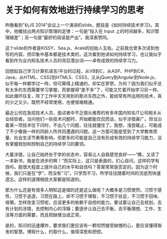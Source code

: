 # 关于如何有效地进行持续学习的思考

昨晚看到"杭JS 2014”会议上一个演讲的slide，题目是《如何持续技术学习》。其中，他概括出两点知识管理的定律：一句是“投入在 Input 上的时间越多，知识管理越差”；另一句是“最好的阅读是产出”。我深表赞同。

这个slide的作者是KISSY、Sea.js、Arale的创始人玉伯。之前我也曾多次读到他写的内容，但印象中基本都是技术类的，这次看到他讲如何持续学习，也让我似乎看到作为业内知名技术人员的背后潜台词——卓有成效的持续学习力。

回想起自己学习计算机语言/平台的过程，从VB到C，从ASP、PHP到C#、Java，从HTML、CSS2到HTML5、CSS3，又从jQuery到Angular到Node.js，似乎每一样都学过一阵，但可算得上精通的，却实在寥寥。为何？因为我们似乎总有太多的东西需要学习掌握，而掌握得“差不多”了，可能又忙着开始学习另一样。如此循环往复，除了工作中天天用到的那点东西之外，能经常有所运用的技术，真的少之又少。既然不经常使用，也便很难精通。

最近公司在急招技术人员，面试者中不乏猎头推荐的有多年国内知名IT公司相关从业经验者。当问他们一些技术问题时，开始都能侃侃而谈，似乎涉猎甚广。但当沿着某一项技术往下问时，不出几个问题，往往就僵住了。我想，浅尝辄止，可能成了不少像我一样的同龄人所共同遭遇的问题。这一方面可能是受到了大学教育质量、社会生活节奏等影响，但更多的可能是自己没有形成有效的持续学习能力，没有掌握规划和控制自己的持续学习的要领。

大量涉猎，让自己始终处于学的状态中，容易让人自我感觉良好——“瞧，又读了一本新书，我是在进步的啊！”而实际上，这只是表面的，扪心自问，这样的学有效吗，能很大程度上提升自己的水平和自信吗？答案常常是否定的。因为这个时候，我们只是在“学”，而没有“习”。只学而不习，所学往往随着时间的流逝而快速遗忘。这样的道理相信大家都是知道的。

那为什么还是有很多人明知这是错的还是这么做呢？大概多是习惯使然。习惯于感性，习惯于追逐，习惯在路上，却不习惯于理智，不习惯于驻足，不习惯于回味、咀嚼。怎样改变习惯呢，应该更多的依赖于自控的能力。要试着让自己去规划，去有计划的涉猎，去控制内心的浮躁；要逐步让自己去平衡，去平衡理想、工作、生活等方面的需要，而且把缺憾当成正常。

是的，知识的迅速爆炸，要求我们更应该有一颗坦然接受缺憾的心，更应该懂得取舍的智慧。博观什么，约取什么，值得深思和把控。
